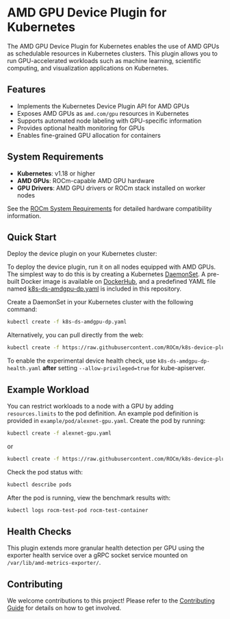# AMD GPU Device Plugin for Kubernetes

The AMD GPU Device Plugin for Kubernetes enables the use of AMD GPUs as schedulable resources in Kubernetes clusters. This plugin allows you to run GPU-accelerated workloads such as machine learning, scientific computing, and visualization applications on Kubernetes.

## Features

- Implements the Kubernetes Device Plugin API for AMD GPUs
- Exposes AMD GPUs as `amd.com/gpu` resources in Kubernetes
- Supports automated node labeling with GPU-specific information
- Provides optional health monitoring for GPUs
- Enables fine-grained GPU allocation for containers

## System Requirements

- **Kubernetes**: v1.18 or higher
- **AMD GPUs**: ROCm-capable AMD GPU hardware
- **GPU Drivers**: AMD GPU drivers or ROCm stack installed on worker nodes

See the [ROCm System Requirements](https://rocm.docs.amd.com/projects/install-on-linux/en/latest/reference/system-requirements.html) for detailed hardware compatibility information.

## Quick Start

Deploy the device plugin on your Kubernetes cluster:

To deploy the device plugin, run it on all nodes equipped with AMD GPUs. The simplest way to do this is by creating a Kubernetes [DaemonSet](https://kubernetes.io/docs/concepts/workloads/controllers/daemonset/). A pre-built Docker image is available on [DockerHub](https://hub.docker.com/r/rocm/k8s-device-plugin), and a predefined YAML file named [k8s-ds-amdgpu-dp.yaml](https://raw.githubusercontent.com/ROCm/k8s-device-plugin/master/k8s-ds-amdgpu-dp.yaml) is included in this repository.

Create a DaemonSet in your Kubernetes cluster with the following command:

```bash
kubectl create -f k8s-ds-amdgpu-dp.yaml
```

Alternatively, you can pull directly from the web:

```bash
kubectl create -f https://raw.githubusercontent.com/ROCm/k8s-device-plugin/master/k8s-ds-amdgpu-dp.yaml
```

To enable the experimental device health check, use `k8s-ds-amdgpu-dp-health.yaml` **after** setting `--allow-privileged=true` for kube-apiserver.

## Example Workload

You can restrict workloads to a node with a GPU by adding `resources.limits` to the pod definition. An example pod definition is provided in `example/pod/alexnet-gpu.yaml`. Create the pod by running:

```bash
kubectl create -f alexnet-gpu.yaml
```

or

```bash
kubectl create -f https://raw.githubusercontent.com/ROCm/k8s-device-plugin/master/example/pod/tensorflow-gpu.yaml
```

Check the pod status with:

```bash
kubectl describe pods
```

After the pod is running, view the benchmark results with:

```bash
kubectl logs rocm-test-pod rocm-test-container
```

## Health Checks

This plugin extends more granular health detection per GPU using the exporter health service over a gRPC socket service mounted on `/var/lib/amd-metrics-exporter/`.

## Contributing

We welcome contributions to this project! Please refer to the [Contributing Guide](contributing/development.md) for details on how to get involved.
